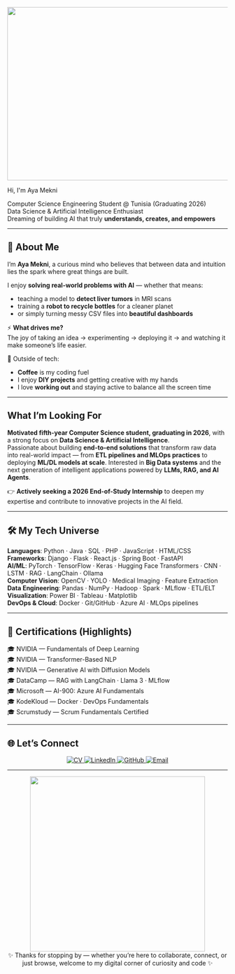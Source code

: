 
<p align="center">
<img width="1584" height="396" alt="Beige Feminine Personal LinkedIn Banner (1)" src="https://github.com/user-attachments/assets/02fdd655-d150-4c2a-b4b0-29667cefe4d6" />

</p>

Hi, I'm Aya Mekni  

Computer Science Engineering Student @ Tunisia (Graduating 2026)  
Data Science & Artificial Intelligence Enthusiast  
Dreaming of building AI that truly **understands, creates, and empowers**  

---

## 🌟 About Me  

 I’m **Aya Mekni**, a curious mind who believes that between data and intuition lies the spark where great things are built.  

I enjoy **solving real-world problems with AI** — whether that means:  
- teaching a model to **detect liver tumors** in MRI scans 
- training a **robot to recycle bottles** for a cleaner planet  
- or simply turning messy CSV files into **beautiful dashboards** 

⚡ **What drives me?**  
The joy of taking an idea → experimenting → deploying it → and watching it make someone’s life easier.  

💖 Outside of tech:  
- **Coffee** is my coding fuel  
-  I enjoy **DIY projects** and getting creative with my hands  
-  I love **working out** and staying active to balance all the screen time  

---

##  What I’m Looking For  

**Motivated fifth-year Computer Science student, graduating in 2026**, with a strong focus on **Data Science & Artificial Intelligence**.  
Passionate about building **end-to-end solutions** that transform raw data into real-world impact — from **ETL pipelines and MLOps practices** to deploying **ML/DL models at scale**.  Interested in **Big Data systems** and the next generation of intelligent applications powered by **LLMs, RAG, and AI Agents**.  

👉 **Actively seeking a 2026 End-of-Study Internship** to deepen my expertise and contribute to innovative projects in the AI field.  

---

## 🛠️ My Tech Universe  

**Languages**: Python · Java · SQL · PHP · JavaScript · HTML/CSS  
**Frameworks**: Django · Flask · React.js · Spring Boot · FastAPI  
**AI/ML**: PyTorch · TensorFlow · Keras · Hugging Face Transformers · CNN · LSTM · RAG · LangChain · Ollama  
**Computer Vision**: OpenCV · YOLO · Medical Imaging · Feature Extraction  
**Data Engineering**: Pandas · NumPy · Hadoop · Spark · MLflow · ETL/ELT  
**Visualization**: Power BI · Tableau · Matplotlib  
**DevOps & Cloud**: Docker · Git/GitHub · Azure AI · MLOps pipelines  

---

## 📜 Certifications (Highlights)  

🎓 NVIDIA — Fundamentals of Deep Learning  
🎓 NVIDIA — Transformer-Based NLP  
🎓 NVIDIA — Generative AI with Diffusion Models  
🎓 DataCamp — RAG with LangChain · Llama 3 · MLflow  
🎓 Microsoft — AI-900: Azure AI Fundamentals  
🎓 KodeKloud — Docker · DevOps Fundamentals  
🎓 Scrumstudy — Scrum Fundamentals Certified  

---

## 🌐 Let’s Connect  


<p align="center">
  <!-- CV -->
  <a href="https://your-link-to-cv.com" target="_blank">
    <img src="https://img.shields.io/badge/Curriculum%20Vitae-Download-red?style=for-the-badge&logo=adobeacrobatreader" alt="CV"/>
  </a>
  
  <!-- LinkedIn -->
  <a href="https://www.linkedin.com/in/aya-mekni//" target="_blank">
    <img src="https://img.shields.io/badge/LinkedIn-Profile-blue?style=for-the-badge&logo=linkedin" alt="LinkedIn"/>
  </a>
  
  <!-- GitHub -->
  <a href="https://github.com/ayamekni" target="_blank">
    <img src="https://img.shields.io/badge/GitHub-Profile-black?style=for-the-badge&logo=github" alt="GitHub"/>
  </a>
  
  <!-- Email -->
  <a href="mailto:ayamekni2001@gmail.com">
    <img src="https://img.shields.io/badge/Email-Contact%20Me-green?style=for-the-badge&logo=gmail" alt="Email"/>
  </a>
</p>
 

---

<p align="center">
  <img src="https://raw.githubusercontent.com/ayamekni/ayamekni/main/assets/footer.gif" width="400px"><br>
  ✨ Thanks for stopping by — whether you’re here to collaborate, connect, or just browse, welcome to my digital corner of curiosity and code ✨
</p>
